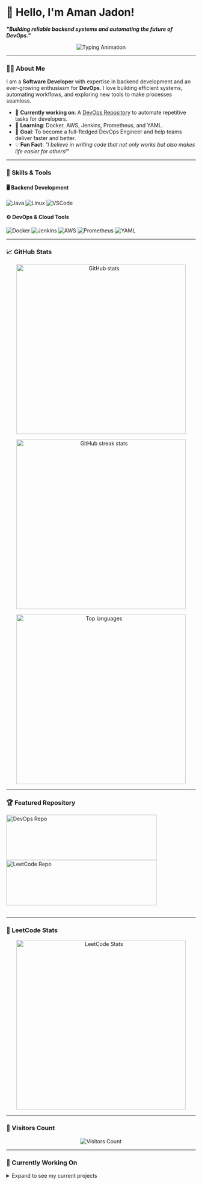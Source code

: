 # 👋 Hello, I'm Aman Jadon!  

**_"Building reliable backend systems and automating the future of DevOps."_**  

<p align="center">
  <img src="https://readme-typing-svg.herokuapp.com?font=Fira+Code&weight=500&size=28&duration=3000&pause=500&color=00FFD1&center=true&vCenter=true&width=800&lines=Backend+Developer+%7C+DevOps+Enthusiast;Passionate+about+Automation+%26+Scalability;Always+Learning+%26+Building+🚀" alt="Typing Animation" />
</p>

---

### 👨‍💻 About Me
I am a **Software Developer** with expertise in backend development and an ever-growing enthusiasm for **DevOps**. I love building efficient systems, automating workflows, and exploring new tools to make processes seamless.  

- 🔭 **Currently working on**: A [DevOps Repository](https://github.com/jadon-aman/DEVOPS) to automate repetitive tasks for developers.  
- 🌱 **Learning**: Docker, AWS, Jenkins, Prometheus, and YAML.  
- 🎯 **Goal**: To become a full-fledged DevOps Engineer and help teams deliver faster and better.  
- 💡 **Fun Fact**: *"I believe in writing code that not only works but also makes life easier for others!"*  

---

### 🚀 Skills & Tools
#### 🖥️ Backend Development
![Java](https://img.shields.io/badge/Java-%23ED8B00.svg?style=flat-square&logo=java&logoColor=white)
![Linux](https://img.shields.io/badge/Linux-FCC624?style=flat-square&logo=linux&logoColor=black)
![VSCode](https://img.shields.io/badge/VSCode-0078D4?style=flat-square&logo=visual-studio-code&logoColor=white)

#### ⚙️ DevOps & Cloud Tools
![Docker](https://img.shields.io/badge/Docker-%230db7ed.svg?style=flat-square&logo=docker&logoColor=white)
![Jenkins](https://img.shields.io/badge/Jenkins-%23D24939.svg?style=flat-square&logo=jenkins&logoColor=white)
![AWS](https://img.shields.io/badge/AWS-%23FF9900.svg?style=flat-square&logo=amazon-aws&logoColor=white)
![Prometheus](https://img.shields.io/badge/Prometheus-E6522C.svg?style=flat-square&logo=prometheus&logoColor=white)
![YAML](https://img.shields.io/badge/YAML-%23000000.svg?style=flat-square&logo=yaml&logoColor=white)

---

### 📈 GitHub Stats

<p align="center">
  <img src="https://github-readme-stats.vercel.app/api?username=jadon-aman&show_icons=true&theme=neon&cache_seconds=3600" alt="GitHub stats" width="450" />
</p>

<p align="center">
  <img src="https://github-readme-streak-stats.herokuapp.com/?user=jadon-aman&theme=neon&cache_seconds=86400" alt="GitHub streak stats" width="450" />
</p>


<p align="center">
  <img src="https://github-readme-stats.vercel.app/api/top-langs/?username=jadon-aman&layout=compact&theme=neon" alt="Top languages" width="450" />
</p>


---

### 🏆 Featured Repository
<table align="center">
  <tr>
      <a href="https://github.com/jadon-aman/Devops">
        <img src="https://github-readme-stats.vercel.app/api/pin/?username=jadon-aman&repo=Devops&theme=neon" alt="DevOps Repo" width="400" height="120" />
      </a>
      <a href="https://github.com/jadon-aman/leetcode">
        <img src="https://github-readme-stats.vercel.app/api/pin/?username=jadon-aman&repo=leetcode&theme=neon" alt="LeetCode Repo" width="400" height="120" />
      </a>
  </tr>
</table>




---

### 🏅 LeetCode Stats
<p align="center">
  <img src="https://leetcard.jacoblin.cool/amanjadon?theme=dark&ext=heatmap" alt="LeetCode Stats" width="450" />
</p>

---

### 🌟 Visitors Count
<p align="center">
  <img src="https://visitor-badge.laobi.icu/badge?page_id=jadon-aman" alt="Visitors Count" />
</p>

---

### 🎯 Currently Working On
<details>
  <summary>Expand to see my current projects</summary>
  
  - 🚀 **[DevOps Repository](https://github.com/jadon-aman/DEVOPS)**: Automating repetitive developer tasks with Docker scripts.
  - ⚙️ **CI/CD Pipelines**: Building Jenkins pipelines for seamless deployment.
  - 📊 **Monitoring with Prometheus & Grafana**: Creating real-time visualization dashboards.
</details>
